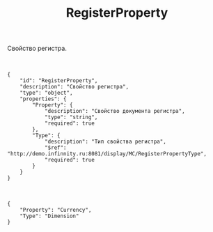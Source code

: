 ﻿---
layout: default
title: RegisterProperty
position: 2
categories: 
tags: 
---

Свойство регистра.

   

```
{
	"id": "RegisterProperty",
	"description": "Свойство регистра",
	"type": "object",
	"properties": {
		"Property": {
			"description": "Свойство документа регистра",
			"type": "string",
			"required": true
		},
		"Type": {
			"description": "Тип свойства регистра",
			"$ref": "http://demo.infinnity.ru:8081/display/MC/RegisterPropertyType",
			"required": true
		}
	}
}
```

   

```
{
	"Property": "Сurrency",
	"Type": "Dimension"
}
```

 

 

